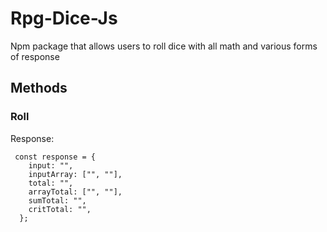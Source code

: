 # Rpg-Dice-Js

Npm package that allows users to roll dice with all math and various forms of response

## Methods

### Roll

Response:

```
 const response = {
    input: "",
    inputArray: ["", ""],
    total: "",
    arrayTotal: ["", ""],
    sumTotal: "",
    critTotal: "",
  };
```

